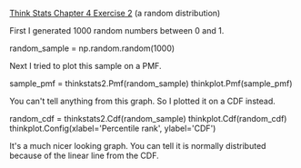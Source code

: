 [Think Stats Chapter 4 Exercise 2](http://greenteapress.com/thinkstats2/html/thinkstats2005.html#toc41) (a random distribution)

First I generated 1000 random numbers between 0 and 1.

random_sample = np.random.random(1000)

Next I tried to plot this sample on a PMF. 

sample_pmf = thinkstats2.Pmf(random_sample)
thinkplot.Pmf(sample_pmf)

You can't tell anything from this graph. So I plotted it on a CDF instead. 

random_cdf = thinkstats2.Cdf(random_sample)
thinkplot.Cdf(random_cdf)
thinkplot.Config(xlabel='Percentile rank', ylabel='CDF')

It's a much nicer looking graph. You can tell it is normally distributed because of the linear line from the CDF.
